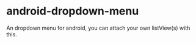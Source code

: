 # android-dropdown-menu
An dropdown menu for android, you can attach your own listView(s) with this.
